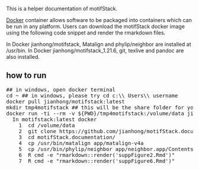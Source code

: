 This is a helper documentation of motifStack.

[Docker](https://docs.docker.com/) container allows software to be packaged into containers which can be run in any platform. Users can download the motifStack docker image using the following code snippet and render the rmarkdown files.

In Docker jianhong/motifstack, Matalign and phylip/neighbor are installed at /usr/bin. In Docker jianhong/motifstack_1.21.6, git, texlive and pandoc are also installed.

## how to run
<pre>
## in windows, open docker terminal
cd ~ ## in windows, please try cd c:\\ Users\\ username
docker pull jianhong/motifstack:latest
mkdir tmp4motifstack ## this will be the share folder for your host and container.
docker run -ti --rm -v ${PWD}/tmp4motifstack:/volume/data jianhong/motifstack:latest bash
  In motifstack:latest docker
    1  cd /volume/data
    2  git clone https://github.com/jianhong/motifStack.documentation.git
    3  cd motifStack.documentation/
    4  cp /usr/bin/matalign app/matalign-v4a
    5  cp /usr/bin/phylip/neighbor app/neighbor.app/Contents/MacOS/neighbor
    6  R cmd -e "rmarkdown::render('suppFigure2.Rmd')"
    7  R cmd -e "rmarkdown::render('suppFigure6.Rmd')"
</pre>